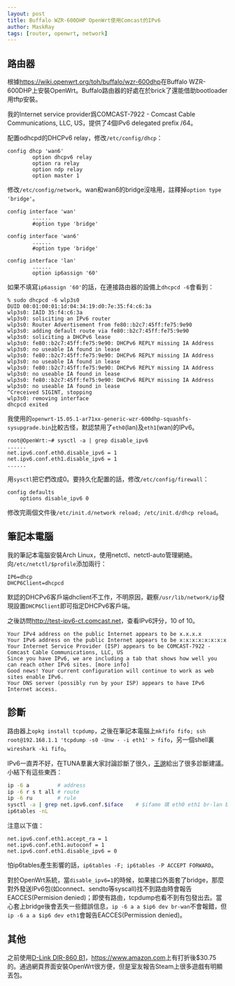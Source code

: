 ```yaml
---
layout: post
title: Buffalo WZR-600DHP OpenWrt使用Comcast的IPv6
author: MaskRay
tags: [router, openwrt, network]
---
```


## 路由器

根據<https://wiki.openwrt.org/toh/buffalo/wzr-600dhp>在Buffalo WZR-600DHP上安裝OpenWrt。Buffalo路由器的好處在於brick了還能借助bootloader用tftp安裝。

我的Internet service provider爲COMCAST-7922 - Comcast Cable Communications, LLC, US，提供了4個IPv6 delegated prefix /64。

<!-- more -->

配置odhcpd的DHCPv6 relay，修改`/etc/config/dhcp`：

```
config dhcp 'wan6'
        option dhcpv6 relay
        option ra relay
        option ndp relay
        option master 1
```

修改`/etc/config/network`。wan和wan6的bridge沒啥用，註釋掉`option type 'bridge'`。

```
config interface 'wan'
        ......
        #option type 'bridge'

config interface 'wan6'
        ......
        #option type 'bridge'

config interface 'lan'
        ......
        option ip6assign '60'
```

如果不填寫`ip6assign '60'`的話，在連接路由器的設備上`dhcpcd -6`會看到：

```
% sudo dhcpcd -6 wlp3s0
DUID 00:01:00:01:1d:04:34:19:d0:7e:35:f4:c6:3a
wlp3s0: IAID 35:f4:c6:3a
wlp3s0: soliciting an IPv6 router
wlp3s0: Router Advertisement from fe80::b2c7:45ff:fe75:9e90
wlp3s0: adding default route via fe80::b2c7:45ff:fe75:9e90
wlp3s0: soliciting a DHCPv6 lease
wlp3s0: fe80::b2c7:45ff:fe75:9e90: DHCPv6 REPLY missing IA Address
wlp3s0: no useable IA found in lease
wlp3s0: fe80::b2c7:45ff:fe75:9e90: DHCPv6 REPLY missing IA Address
wlp3s0: no useable IA found in lease
wlp3s0: fe80::b2c7:45ff:fe75:9e90: DHCPv6 REPLY missing IA Address
wlp3s0: no useable IA found in lease
wlp3s0: fe80::b2c7:45ff:fe75:9e90: DHCPv6 REPLY missing IA Address
wlp3s0: no useable IA found in lease
^Creceived SIGINT, stopping
wlp3s0: removing interface
dhcpcd exited
```

我使用的`openwrt-15.05.1-ar71xx-generic-wzr-600dhp-squashfs-sysupgrade.bin`比較古怪，默認禁用了`eth0`(lan)及`eth1`(wan)的IPv6。

```
root@OpenWrt:~# sysctl -a | grep disable_ipv6
......
net.ipv6.conf.eth0.disable_ipv6 = 1
net.ipv6.conf.eth1.disable_ipv6 = 1
......
```

用`sysctl`把它們改成0。要持久化配置的話，修改`/etc/config/firewall`：

```
config defaults
	options disable_ipv6 0
```

修改完兩個文件後`/etc/init.d/network reload; /etc/init.d/dhcp reload`。

## 筆記本電腦

我的筆記本電腦安裝Arch Linux，使用netctl、netctl-auto管理網絡。向`/etc/netctl/$profile`添加兩行：

```
IP6=dhcp
DHCP6Client=dhcpcd
```

默認的DHCPv6客戶端dhclient不工作，不明原因，觀察`/usr/lib/network/ip`發現設置`DHCP6Client`即可指定DHCPv6客戶端。

之後訪問<http://test-ipv6-ct.comcast.net>，查看IPv6評分，10 of 10。

```
Your IPv4 address on the public Internet appears to be x.x.x.x
Your IPv6 address on the public Internet appears to be x:x:x:x:x:x:x:x
Your Internet Service Provider (ISP) appears to be COMCAST-7922 - Comcast Cable Communications, LLC, US
Since you have IPv6, we are including a tab that shows how well you can reach other IPv6 sites. [more info]
Good news! Your current configuration will continue to work as web sites enable IPv6.
Your DNS server (possibly run by your ISP) appears to have IPv6 Internet access.
```

## 診斷

路由器上`opkg install tcpdump`，之後在筆記本電腦上`mkfifo fifo; ssh root@192.168.1.1 'tcpdump -s0 -Unw - -i eth1' > fifo`，另一個shell裏`wireshark -ki fifo`。

IPv6一直弄不好，在TUNA羣裏大家討論診斷了很久，[王邈](https://innull.com)給出了很多診斷建議。小結下有這些東西：

```zsh
ip -6 a         # address
ip -6 r s t all # route
ip -6 ru        # rule
sysctl -a | grep net.ipv6.conf.$iface    # $ifame 填 eth0 eth1 br-lan br-wan 等
ip6tables -nL
```

注意以下值：
```
net.ipv6.conf.eth1.accept_ra = 1
net.ipv6.conf.eth1.autoconf = 1
net.ipv6.conf.eth1.disable_ipv6 = 0
```

怕ip6tables產生影響的話，`ip6tables -F; ip6tables -P ACCEPT FORWARD`。

對於OpenWrt系統，當`disable_ipv6=1`的時候，如果接口外面套了bridge，那麼對外發送IPv6包(如connect、sendto等syscall)找不到路由時會報告EACCES(Permision denied)；即使有路由，tcpdump也看不到有包發出去。當心套上bridge後會丟失一些錯誤信息，`ip -6 a a $ip6 dev br-wan`不會報錯，但`ip -6 a a $ip6 dev eth1`會報告EACCES(Permission denied)。

## 其他

之前使用[D-Link DIR-860 B1](https://wiki.openwrt.org/toh/d-link/dir-860l)，<https://www.amazon.com>上有打折後$30.75的。通過網頁界面安裝OpenWrt很方便，但是室友報告Steam上很多遊戲有明顯丟包。
